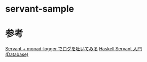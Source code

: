 # servant-sample

# 参考
[Servant + monad-logger でログを吐いてみる](https://qiita.com/lotz/items/c357a41d4432942d8054)
[Haskell Servant 入門 (Database)](https://qiita.com/algas/items/5a6e570028d95b5dac1b)
